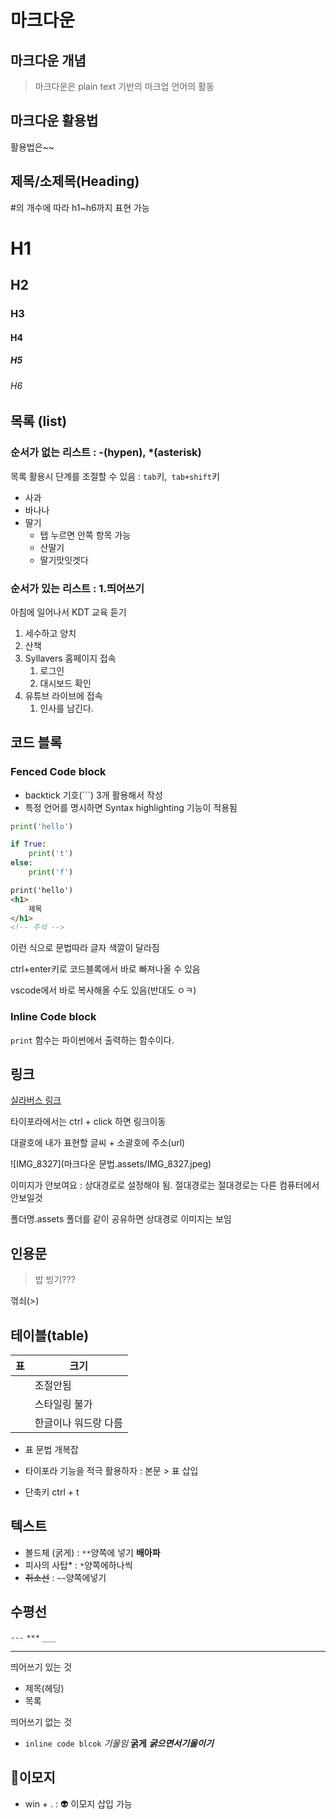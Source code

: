 # 마크다운

## 마크다운 개념

> 마크다운은 plain text 기반의 마크업 언어의 활동

## 마크다운 활용법

활용법은~~

## 제목/소제목(Heading)

#의 개수에 따라 h1~h6까지 표현 가능

# H1

## H2

### H3

#### H4

##### H5

###### H6



## 목록 (list)

### 순서가 없는 리스트 : -(hypen), *(asterisk)

목록 활용시 단계를 조절할 수 있음 : `tab`키,` tab+shift`키

- 사과
- 바나나
- 딸기
  - 탭 누르면 안쪽 항목 가능
  - 산딸기
  - 딸기맛잇겟다

### 순서가 있는 리스트 : 1.띄어쓰기

아침에 일어나서 KDT 교육 듣기

1. 세수하고 양치
2. 산책
3. Syllavers 홈페이지 접속
   1. 로그인
   2. 대시보드 확인
4. 유튜브 라이브에 접속
   1. 인사를 남긴다.



## 코드 블록

### Fenced Code block

- backtick 기호(```) 3개 활용해서 작성
- 특정 언어를 명시하면 Syntax highlighting 기능이 적용됨

```python
print('hello')

if True:
    print('t')
else:
    print('f')
```

```html
print('hello')
<h1>
    제목
</h1>
<!-- 주석 -->
```

이런 식으로 문법따라 글자 색깔이 달라짐

ctrl+enter키로 코드블록에서 바로 빠져나올 수 있음

vscode에서 바로 복사해올 수도 있음(반대도 ㅇㅋ)

### Inline Code block

`print` 함수는 파이썬에서 출력하는 함수이다.



## 링크

[실라버스 링크](http://syllaverse.com)

타이포라에서는 ctrl + click 하면 링크이동

대괄호에 내가 표현할 글씨 + 소괄호에 주소(url)

![IMG_8327](마크다운 문법.assets/IMG_8327.jpeg)

이미지가 안보여요 : 상대경로로 설정해야 됨. 절대경로는 절대경로는 다른 컴퓨터에서 안보일것

폴더명.assets 폴더를 같이 공유하면 상대경로 이미지는 보임



## 인용문

> 밥 빙기???

꺾쇠(>)



## 테이블(table)

| 표   | 크기                 |
| ---- | -------------------- |
|      | 조절안됨             |
|      | 스타일링 불가        |
|      | 한글이나 워드랑 다름 |

- 표 문법 개복잡

- 타이포라 기능을 적극 활용하자 : 본문 > 표 삽입

- 단축키 ctrl + t



## 텍스트

- 볼드체 (굵게) : `**`양쪽에 넣기 **배아파**
- 피사의 사탑*  : `*`양쪽에하나씩
- ~~취소선~~ : `~~`양쪽에넣기



## 수평선

`---`  `***` `___` 

___



띄어쓰기 있는 것

- 제목(헤딩)
- 목록

띄어쓰기 없는 것

- `inline code blcok` *기울임* **굵게** ***굵으면서기울이기*** 



## 🐾이모지

- win + . : 👽 이모지 삽입 가능

